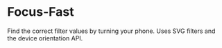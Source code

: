 Focus-Fast
==========

Find the correct filter values by turning your phone. Uses SVG filters and the device orientation API.